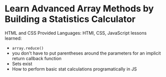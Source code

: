 # Learn Advanced Array Methods by Building a Statistics Calculator
HTML and CSS Provided
Languages: HTMl, CSS, JavaScript
lessons learned:
* `array.reduce()`
* you don't have to put parentheses around the parameters for an implicit return callback function
* Sets exist
* How to perform basic stat calculations programatically in JS
